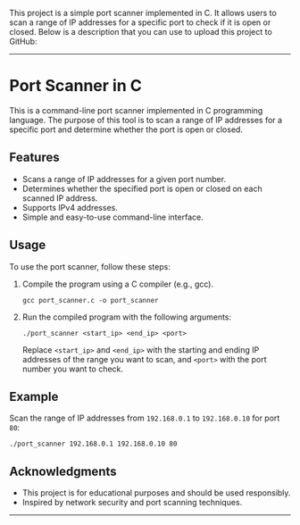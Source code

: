 This project is a simple port scanner implemented in C. It allows users to scan a range of IP addresses for a specific port to check if it is open or closed. Below is a description that you can use to upload this project to GitHub:

---

# Port Scanner in C

This is a command-line port scanner implemented in C programming language. The purpose of this tool is to scan a range of IP addresses for a specific port and determine whether the port is open or closed.

## Features

- Scans a range of IP addresses for a given port number.
- Determines whether the specified port is open or closed on each scanned IP address.
- Supports IPv4 addresses.
- Simple and easy-to-use command-line interface.

## Usage

To use the port scanner, follow these steps:

1. Compile the program using a C compiler (e.g., gcc).
   ```
   gcc port_scanner.c -o port_scanner
   ```

2. Run the compiled program with the following arguments:
   ```
   ./port_scanner <start_ip> <end_ip> <port>
   ```
   Replace `<start_ip>` and `<end_ip>` with the starting and ending IP addresses of the range you want to scan, and `<port>` with the port number you want to check.

## Example

Scan the range of IP addresses from `192.168.0.1` to `192.168.0.10` for port `80`:
```
./port_scanner 192.168.0.1 192.168.0.10 80
```


## Acknowledgments

- This project is for educational purposes and should be used responsibly.
- Inspired by network security and port scanning techniques.

---
